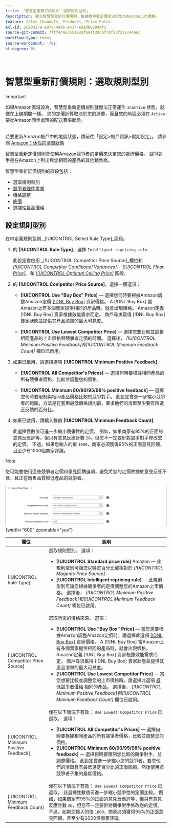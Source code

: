 ```yaml
---
title: 「智慧型重新訂價規則：選取規則型別」
description: 建立智慧型重新訂價規則，根據競爭者定價來決定您的Amazon上市價格。
feature: Sales Channels, Products, Price Rules
exl-id: 2690323a-a076-484b-a437-adadb08094f5
source-git-commit: 7fff4c463551089fb64f2d5bf7bf23f272ce4663
workflow-type: tm+mt
source-wordcount: '701'
ht-degree: 0%

---
```


# 智慧型重新訂價規則：選取規則型別

>[!IMPORTANT]
>
>如果Amazon區域設為，智慧型重新定價規則就無法正常運作 `Inactive` 狀態，就像在上線期間一樣。 您的定價計算取決於您的運費，而且您的地區必須在 `Active` 要從Amazon同步處理的配送費率狀態。<br><br>
>
>若要更新Amazon帳戶中的地區狀態，請前往「設定>帳戶資訊>假期設定」。 請參閱 [Amazon：休假的清單狀態](https://sellercentral.amazon.com/gp/help/help.html?itemID=200135620/&quot;target=&quot;_blank)

智慧型重新定價規則會使用Amazon競爭者的定價來決定您的掛牌價格。 競爭對手是在Amazon上列出與您相同的產品的其他銷售商。

智慧型重新訂價規則的區段包括：

- 選取規則型別
- [競爭者條件差異](./competitor-conditional-variances.md)
- [價格調整](./price-adjustment.md)
- [底價](./floor-price.md)
- [選擇性最高價格](./optional-ceiling-price.md)

## 設定規則型別

在中定義規則型別 _[!UICONTROL Select Rule Type]_區段。

1. 的 **[!UICONTROL Rule Type]**，選擇 `Intelligent repricing rule`.

   此設定會啟用 _[!UICONTROL Competitor Price Source]_欄位和 [_[!UICONTROL Competitor Conditional Variances]_](./competitor-conditional-variances.md)， [_[!UICONTROL Floor Price]_](./floor-price.md)、和 [_[!UICONTROL Optional Ceiling Price]_](./optional-ceiling-price.md) 區段。

1. 的 **[!UICONTROL Competitor Price Source]**，選擇一個選項：

   - **[!UICONTROL Use "Buy Box" Price]**  — 選擇您何時要根據Amazon調整Amazon定價 [[!DNL Buy Box]](./buy-box-competitor-pricing.md) 賣家價格。 A [!DNL Buy Box] 當Amazon上有多個賣家提供相同的產品時，就會出現價格。 Amazon定義 [!DNL Buy Box] 賣家根據效能需求而定。 商戶尋求贏得 [!DNL Buy Box] 賣家狀態並提供其產品清單的最大可見度。

   - **[!UICONTROL Use Lowest Competitor Price]**  — 選擇您要比較並調整相同產品的上市價格與競爭者定價的時間。 選擇後， _[!UICONTROL Minimum Positive Feedback]_和_[!UICONTROL Minimum Feedback Count]_ 欄位已啟用。

1. 如果已啟用，請選擇選項 **[!UICONTROL Minimum Positive Feedback]**.

   - **[!UICONTROL All Competitor's Prices]**  — 選擇何時要根據相同產品的所有競爭者價格，比較並調整您的價格。

   - **[!UICONTROL Minimum 80/90/95/98% positive feedback]**  — 選擇您何時要限制與相同產品價格比較的競爭對手。 此設定會進一步縮小競爭者的範圍，方法是在套用最低價格規則前，要求他們的清單至少要有所選正反饋的百分比。

1. 如果已啟用，請輸入數值 **[!UICONTROL Minimum Feedback Count]**.

   此選擇性數值可進一步縮小競爭性的定價。 例如，如果商家有95%的正面的意見反應評等，但只有意見反應計數 `20`，但您不一定要針對競爭對手修改您的定價。 不過，如果您輸入的值 `1000`，商家必須獲得95%的正面意見回饋，且至少有1000個商家評論。

>[!NOTE]
>
>您可能會使用這些競爭者定價和意見回饋選項，避免將您的定價依據於意見反應不佳，且正在銷售品質較低產品的競爭者。

![智慧型重新訂價規則 — 選取規則型別](assets/ob-intelligent-price-rule-type.png){width="600" zoomable="yes"}

| 欄位 | 說明 |
|----------------------------------------|-----------------------------------------------------------------------------------------------------------------------------------------------------------------------------------------------------------------------------------------------------------------------------------------------------------------------------------------------------------------------------------------------------------------------------------------------------------------------------------------------------------------------------------------------------------------------------------------------------------------------------------------------------------------------------------------------------------------------------------------------------------------------------------------------------------------------------------------------------------------------------------------|
| [!UICONTROL Rule Type] | 選取規則型別。 選項：<ul><li>**[!UICONTROL Standard price rule]** Amazon — 此規則型別可讓您以特定百分比或相對於 _[!UICONTROL Magento Price Source]_. </li><li>**[!UICONTROL Intelligent repricing rule]**  — 此規則型別可讓您根據競爭者的定價調整您的Amazon上市價格。 選擇後， _[!UICONTROL Minimum Positive Feedback]_和_[!UICONTROL Minimum Feedback Count]_ 欄位已啟用。</li></ul> |
| [!UICONTROL Competitor Price Source] | 選取所需的價格來源。 選項：<ul><li>**[!UICONTROL Use "Buy Box" Price]**  — 當您想要根據Amazon調整Amazon定價時，請選擇此選項 [[!DNL Buy Box]](./buy-box-competitor-pricing.md) 賣家價格。 A [!DNL Buy Box] 當Amazon上有多個賣家提供相同的產品時，就會出現價格。 Amazon定義 [!DNL Buy Box] 賣家根據效能需求而定。 商戶尋求贏得 [!DNL Buy Box] 賣家狀態並提供其產品清單的最大可見度。</li><li>**[!UICONTROL Use Lowest Competitor Price]**  — 當您想要比較並調整您的上市價格時，請選擇此選項 [最低競爭者價格](./lowest-competitor-pricing.md) 相同的產品。 選擇後， _[!UICONTROL Minimum Positive Feedback]_和_[!UICONTROL Minimum Feedback Count]_ 欄位已啟用。</li></ul> |
| [!UICONTROL Minimum Positive Feedback] | 僅在以下情況下有效： `Use Lowest Competitor Price` 已選取。 選項：<ul><li>**[!UICONTROL All Competitor's Prices]**  — 選擇何時要根據相同產品的所有競爭者價格，比較並調整您的價格。</li><li>**[!UICONTROL Minimum 80/90/95/98% positive feedback]**  — 選擇何時要限制您比較的競爭對手，並調整價格。 此設定會進一步縮小您的競爭者，要求他們的清單具有最低選定百分比的正面回饋，然後使用該競爭者子集的最低價格。</li></ul> |
| [!UICONTROL Minimum Feedback Count] | 僅在以下情況下有效： `Use Lowest Competitor Price` 已選取。 此選擇性數值可進一步縮小競爭性的定價比較。 例如，如果商家有95%的正面的意見反應評等，但只有意見反應計數 `20`，但您不一定要針對競爭對手修改您的定價。 不過，如果您輸入的值 `1000`，商家必須獲得95%的正面意見回饋，且至少有1000個商家評論。 |
